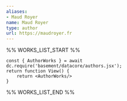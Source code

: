 ```yaml
---
aliases:
- Maud Royer
name: Maud Royer
type: author
url: https://maudroyer.fr
---
```



%% WORKS_LIST_START %%

```datacorejsx
const { AuthorWorks } = await dc.require('basement/datacore/authors.jsx');
return function View() {
    return <AuthorWorks/>
}
```
%% WORKS_LIST_END %%